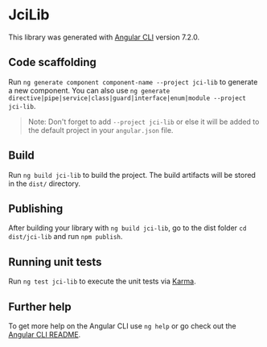 # JciLib

This library was generated with [Angular CLI](https://github.com/angular/angular-cli) version 7.2.0.

## Code scaffolding

Run `ng generate component component-name --project jci-lib` to generate a new component. You can also use `ng generate directive|pipe|service|class|guard|interface|enum|module --project jci-lib`.
> Note: Don't forget to add `--project jci-lib` or else it will be added to the default project in your `angular.json` file. 

## Build

Run `ng build jci-lib` to build the project. The build artifacts will be stored in the `dist/` directory.

## Publishing

After building your library with `ng build jci-lib`, go to the dist folder `cd dist/jci-lib` and run `npm publish`.

## Running unit tests

Run `ng test jci-lib` to execute the unit tests via [Karma](https://karma-runner.github.io).

## Further help

To get more help on the Angular CLI use `ng help` or go check out the [Angular CLI README](https://github.com/angular/angular-cli/blob/master/README.md).
